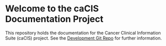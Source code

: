 Welcome to the caCIS Documentation Project
==========================================

This repository holds the documentation for the Cancer Clinical Information Suite (caCIS) project.  See the [Development Git Repo](https://github.com/NCIP/cacis)
for further information.
